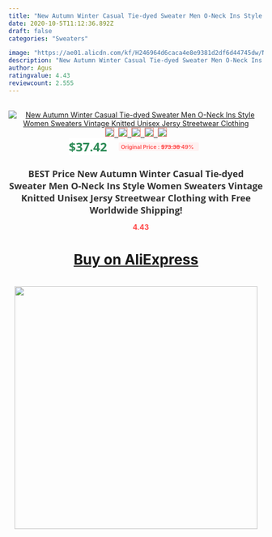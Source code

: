 ```yaml
---
title: "New Autumn Winter Casual Tie-dyed Sweater Men O-Neck Ins Style Women Sweaters Vintage Knitted Unisex Jersy Streetwear Clothing"
date: 2020-10-5T11:12:36.892Z
draft: false
categories: "Sweaters"

image: "https://ae01.alicdn.com/kf/H246964d6caca4e8e9381d2df6d44745dw/New-Autumn-Winter-Casual-Tie-dyed-Sweater-Men-O-Neck-Ins-Style-Women-Sweaters-Vintage-Knitted.jpg"
description: "New Autumn Winter Casual Tie-dyed Sweater Men O-Neck Ins Style Women Sweaters Vintage Knitted Unisex Jersy Streetwear Clothing"
author: Agus
ratingvalue: 4.43
reviewcount: 2.555
---
```

<br>
<div style="text-align: center;">
<a href="https://s.click.aliexpress.com/e/_Almljr" target="_blank" rel="nofollow noopener noreferrer"><img alt="New Autumn Winter Casual Tie-dyed Sweater Men O-Neck Ins Style Women Sweaters Vintage Knitted Unisex Jersy Streetwear Clothing" class="magnifier-image" src="https://ae01.alicdn.com/kf/H246964d6caca4e8e9381d2df6d44745dw/New-Autumn-Winter-Casual-Tie-dyed-Sweater-Men-O-Neck-Ins-Style-Women-Sweaters-Vintage-Knitted.jpg_640x640.jpg">
<br>
<img style="border:1px solid salmon" src="https://ae01.alicdn.com/kf/H246964d6caca4e8e9381d2df6d44745dw/New-Autumn-Winter-Casual-Tie-dyed-Sweater-Men-O-Neck-Ins-Style-Women-Sweaters-Vintage-Knitted.jpg_120x120.jpg">&nbsp;&nbsp;<img style="border:1px solid salmon" src="https://ae01.alicdn.com/kf/Hfecd3b505e204738bb8d4007b1736c1cQ/New-Autumn-Winter-Casual-Tie-dyed-Sweater-Men-O-Neck-Ins-Style-Women-Sweaters-Vintage-Knitted.jpg_120x120.jpg">&nbsp;&nbsp;<img style="border:1px solid salmon" src="https://ae01.alicdn.com/kf/Hb374e12cb9ed411caac9d39cb391e5a9u/New-Autumn-Winter-Casual-Tie-dyed-Sweater-Men-O-Neck-Ins-Style-Women-Sweaters-Vintage-Knitted.jpg_120x120.jpg">&nbsp;&nbsp;<img style="border:1px solid salmon" src="https://ae01.alicdn.com/kf/Hd4e9e0c370394193a59d1077a19130c53/New-Autumn-Winter-Casual-Tie-dyed-Sweater-Men-O-Neck-Ins-Style-Women-Sweaters-Vintage-Knitted.jpg_120x120.jpg">&nbsp;&nbsp;<img style="border:1px solid salmon" src="https://ae01.alicdn.com/kf/H6c0d65b0992d4d03ad685f1c1826ce02J/New-Autumn-Winter-Casual-Tie-dyed-Sweater-Men-O-Neck-Ins-Style-Women-Sweaters-Vintage-Knitted.jpg_120x120.jpg"></a></div><br0>
<div style="text-align: center;"><span style="background-color: white; border: 0px; box-sizing: border-box; color: seagreen; display: inline-block; font-family: &quot;open sans&quot; , &quot;arial&quot; , &quot;helvetica&quot; , sans-serif , &quot;heiti&quot;; font-size: 24px; font-stretch: inherit; font-weight: 700; line-height: inherit; margin: 0px 10px 0px 0px; padding: 0px; vertical-align: middle;">$37.42 </span>
<span style="background: rgb(255 , 241 , 241); border-radius: 3px; border: 0px; box-sizing: border-box; color: #ff4747; display: inline-block; font-family: inherit; font-size: 12px; font-stretch: inherit; font-style: inherit; font-variant: inherit; font-weight: 600; line-height: inherit; margin: 0px; padding: 2px 5px; transform: scale(0.9); vertical-align: middle;">Original Price : <b style="text-decoration: line-through;">$73.38 </b> 49%&nbsp;&nbsp;</span></div>
<h1 style="color: #333333; display: inline-block; font-family: &quot;open sans&quot; , &quot;arial&quot; , &quot;helvetica&quot; , sans-serif , &quot;heiti&quot;; font-size: 18px; font-stretch: inherit; font-weight: 700; text-align: center;">BEST Price New Autumn Winter Casual Tie-dyed Sweater Men O-Neck Ins Style Women Sweaters Vintage Knitted Unisex Jersy Streetwear Clothing with Free Worldwide Shipping!</h1>
<div style="color: #ff4747; text-align: center;">
<img src="https://4.bp.blogspot.com/-M0ZcTcb-5uY/XleCXlxnR4I/AAAAAAAAAEc/OrjgMkXV1oMQFaCRZj5HQwOCBcu3w1FegCPcBGAYYCw/s1600/star.png" style="height: 15px;">&nbsp;<b>4.43</b></div>
<div class="button_cont" align="center"><a class="buynow_a" href="https://s.click.aliexpress.com/e/_Almljr" target="_blank" rel="nofollow noopener noreferrer"><H1>Buy on AliExpress</H1></a></div><br>
<div class="separator" style="clear: both; text-align: center;">
<img src="https://lh3.googleusercontent.com/-pTy5HemUv9M/XlePHvY0dAI/AAAAAAAAAE4/0nX5iRUoIWY8eMW9Dpxeirr157OZliDIgCLcBGAsYHQ/s1600/badge.gif" width="480">
</div>
